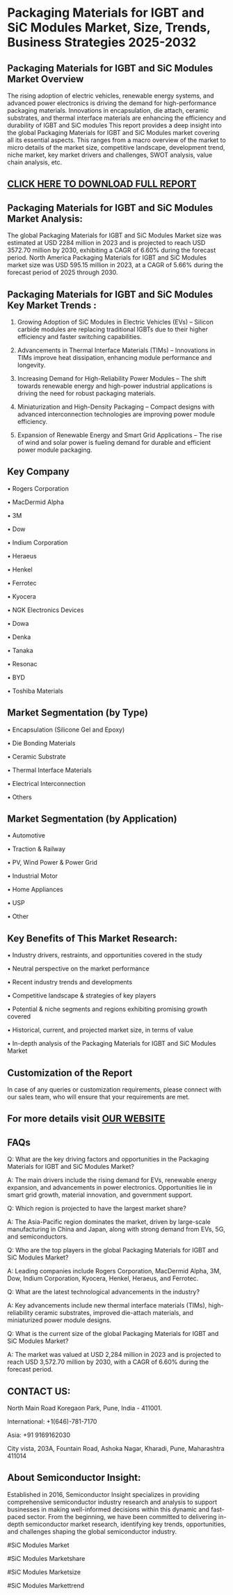 Packaging Materials for IGBT and SiC Modules Market, Size, Trends, Business Strategies 2025-2032
=
Packaging Materials for IGBT and SiC Modules Market Overview
-
The rising adoption of electric vehicles, renewable energy systems, and advanced power electronics is driving the demand for high-performance packaging materials. Innovations in encapsulation, die attach, ceramic substrates, and thermal interface materials are enhancing the efficiency and durability of IGBT and SiC modules
This report provides a deep insight into the global Packaging Materials for IGBT and SiC Modules market covering all its essential aspects. This ranges from a macro overview of the market to micro details of the market size, competitive landscape, development trend, niche market, key market drivers and challenges, SWOT analysis, value chain analysis, etc.

[CLICK HERE TO DOWNLOAD FULL REPORT](https://semiconductorinsight.com/report/packaging-materials-for-igbt-and-sic-modules-market/)
-
Packaging Materials for IGBT and SiC Modules Market Analysis:
-
The global Packaging Materials for IGBT and SiC Modules Market size was estimated at USD 2284 million in 2023 and is projected to reach USD 3572.70 million by 2030, exhibiting a CAGR of 6.60% during the forecast period.
North America Packaging Materials for IGBT and SiC Modules market size was USD 595.15 million in 2023, at a CAGR of 5.66% during the forecast period of 2025 through 2030.

Packaging Materials for IGBT and SiC Modules Key Market Trends  :
-
1.	Growing Adoption of SiC Modules in Electric Vehicles (EVs) – Silicon carbide modules are replacing traditional IGBTs due to their higher efficiency and faster switching capabilities.

2.	Advancements in Thermal Interface Materials (TIMs) – Innovations in TIMs improve heat dissipation, enhancing module performance and longevity.

3.	Increasing Demand for High-Reliability Power Modules – The shift towards renewable energy and high-power industrial applications is driving the need for robust packaging materials.

4.	Miniaturization and High-Density Packaging – Compact designs with advanced interconnection technologies are improving power module efficiency.

5.	Expansion of Renewable Energy and Smart Grid Applications – The rise of wind and solar power is fueling demand for durable and efficient power module packaging.

Key Company
-
•	Rogers Corporation

•	MacDermid Alpha

•	3M

•	Dow

•	Indium Corporation

•	Heraeus

•	Henkel

•	Ferrotec

•	Kyocera

•	NGK Electronics Devices

•	Dowa

•	Denka

•	Tanaka

•	Resonac

•	BYD

•	Toshiba Materials

Market Segmentation (by Type)
-
•	Encapsulation (Silicone Gel and Epoxy)

•	Die Bonding Materials

•	Ceramic Substrate

•	Thermal Interface Materials

•	Electrical Interconnection

•	Others

Market Segmentation (by Application)
-
•	Automotive

•	Traction & Railway

•	PV, Wind Power & Power Grid

•	Industrial Motor

•	Home Appliances

•	USP

•	Other

Key Benefits of This Market Research:
-
•	Industry drivers, restraints, and opportunities covered in the study

•	Neutral perspective on the market performance

•	Recent industry trends and developments

•	Competitive landscape & strategies of key players

•	Potential & niche segments and regions exhibiting promising growth covered

•	Historical, current, and projected market size, in terms of value

•	In-depth analysis of the Packaging Materials for IGBT and SiC Modules Market

Customization of the Report
-
In case of any queries or customization requirements, please connect with our sales team, who will ensure that your requirements are met.

For more details visit [OUR WEBSITE](https://semiconductorinsight.com/report/packaging-materials-for-igbt-and-sic-modules-market/)
-
FAQs
-
Q: What are the key driving factors and opportunities in the Packaging Materials for IGBT and SiC Modules Market?

A: The main drivers include the rising demand for EVs, renewable energy expansion, and advancements in power electronics. Opportunities lie in smart grid growth, material innovation, and government support.

Q: Which region is projected to have the largest market share?

A: The Asia-Pacific region dominates the market, driven by large-scale manufacturing in China and Japan, along with strong demand from EVs, 5G, and semiconductors.

Q: Who are the top players in the global Packaging Materials for IGBT and SiC Modules Market?

A: Leading companies include Rogers Corporation, MacDermid Alpha, 3M, Dow, Indium Corporation, Kyocera, Henkel, Heraeus, and Ferrotec.

Q: What are the latest technological advancements in the industry?

A: Key advancements include new thermal interface materials (TIMs), high-reliability ceramic substrates, improved die-attach materials, and miniaturized power module designs.

Q: What is the current size of the global Packaging Materials for IGBT and SiC Modules Market?

A: The market was valued at USD 2,284 million in 2023 and is projected to reach USD 3,572.70 million by 2030, with a CAGR of 6.60% during the forecast period.

CONTACT US:
-
North Main Road Koregaon Park, Pune, India - 411001.

International: +1(646)-781-7170

Asia: +91 9169162030

City vista, 203A, Fountain Road, Ashoka Nagar, Kharadi, Pune, Maharashtra 411014

About Semiconductor Insight:
-
Established in 2016, Semiconductor Insight specializes in providing comprehensive semiconductor industry research and analysis to support businesses in making well-informed decisions within this dynamic and fast-paced sector. From the beginning, we have been committed to delivering in-depth semiconductor market research, identifying key trends, opportunities, and challenges shaping the global semiconductor industry.

#SiC Modules Market

#SiC Modules Marketshare

#SiC Modules Marketsize

#SiC Modules Markettrend




